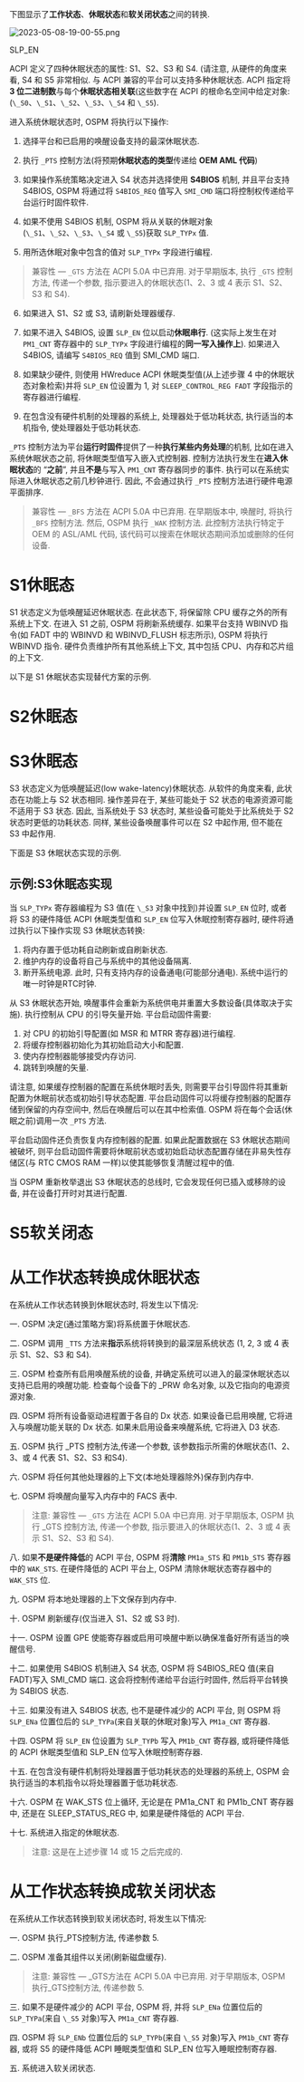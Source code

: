 
下图显示了**工作状态**、**休眠状态**和**软关闭状态**之间的转换.

![2023-05-08-19-00-55.png](./images/2023-05-08-19-00-55.png)

SLP_EN




ACPI 定义了四种休眠状态的属性: S1、S2、S3 和 S4. (请注意, 从硬件的角度来看, S4 和 S5 非常相似. 与 ACPI 兼容的平台可以支持多种休眠状态. ACPI 指定将 **3 位二进制数**与每个**休眠状态相关联**(这些数字在 ACPI 的根命名空间中给定对象: (`\_S0`、`\_S1`、`\_S2`、`\_S3`、`\_S4` 和 `\_S5`).

进入系统休眠状态时, OSPM 将执行以下操作: 

1. 选择平台和已启用的唤醒设备支持的最深休眠状态.

2. 执行 `_PTS` 控制方法(将预期**休眠状态的类型**传递给 **OEM AML 代码**)

3. 如果操作系统策略决定进入 S4 状态并选择使用 **S4BIOS** 机制, 并且平台支持 S4BIOS, OSPM 将通过将 `S4BIOS_REQ` 值写入 `SMI_CMD` 端口将控制权传递给平台运行时固件软件.

4. 如果不使用 S4BIOS 机制, OSPM 将从关联的休眠对象 (`\_S1`、`\_S2`、`\_S3`、`\_S4` 或 `\_S5`)获取 `SLP_TYPx` 值.

5. 用所选休眠对象中包含的值对 `SLP_TYPx` 字段进行编程.

> 兼容性 — `_GTS` 方法在 ACPI 5.0A 中已弃用. 对于早期版本, 执行 `_GTS` 控制方法, 传递一个参数, 指示要进入的休眠状态(1、2、3 或 4 表示 S1、S2、S3 和 S4).

6. 如果进入 S1、S2 或 S3, 请刷新处理器缓存.

7. 如果不进入 S4BIOS, 设置 `SLP_EN` 位以启动**休眠串行**. (这实际上发生在对 `PM1_CNT` 寄存器中的 `SLP_TYPx` 字段进行编程的**同一写入操作上**). 如果进入 S4BIOS, 请编写 `S4BIOS_REQ` 值到 SMI_CMD 端口.

8. 如果缺少硬件, 则使用 HWreduce ACPI 休眠类型值(从上述步骤 4 中的休眠状态对象检索)并将 `SLP_EN` 位设置为 1, 对 `SLEEP_CONTROL_REG FADT` 字段指示的寄存器进行编程.

9. 在包含没有硬件机制的处理器的系统上, 处理器处于低功耗状态, 执行适当的本机指令, 使处理器处于低功耗状态.

`_PTS` 控制方法为平台**运行时固件**提供了一种**执行某些内务处理**的机制, 比如在进入系统休眠状态之前, 将休眠类型值写入嵌入式控制器. 控制方法执行发生在**进入休眠状态**的 “**之前**”, 并且**不是**与写入 `PM1_CNT` 寄存器同步的事件. 执行可以在系统实际进入休眠状态之前几秒钟进行. 因此, 不会通过执行 `_PTS` 控制方法进行硬件电源平面排序.

> 兼容性 — `_BFS` 方法在 ACPI 5.0A 中已弃用. 在早期版本中, 唤醒时, 将执行 `_BFS` 控制方法. 然后, OSPM 执行 `_WAK` 控制方法. 此控制方法执行特定于 OEM 的 ASL/AML 代码, 该代码可以搜索在休眠状态期间添加或删除的任何设备.

# S1休眠态

S1 状态定义为低唤醒延迟休眠状态. 在此状态下, 将保留除 CPU 缓存之外的所有系统上下文. 在进入 S1 之前, OSPM 将刷新系统缓存. 如果平台支持 WBINVD 指令(如 FADT 中的 WBINVD 和 WBINVD_FLUSH 标志所示), OSPM 将执行 WBINVD 指令. 硬件负责维护所有其他系统上下文, 其中包括 CPU、内存和芯片组的上下文.

以下是 S1 休眠状态实现替代方案的示例.

##


# S2休眠态


# S3休眠态

S3 状态定义为低唤醒延迟(low wake-latency)休眠状态. 从软件的角度来看, 此状态在功能上与 S2 状态相同. 操作差异在于, 某些可能处于 S2 状态的电源资源可能不适用于 S3 状态. 因此, 当系统处于 S3 状态时, 某些设备可能处于比系统处于 S2 状态时更低的功耗状态. 同样, 某些设备唤醒事件可以在 S2 中起作用, 但不能在 S3 中起作用.

下面是 S3 休眠状态实现的示例.

## 示例:S3休眠态实现

当 `SLP_TYPx` 寄存器编程为 S3 值(在 `\_S3` 对象中找到)并设置 `SLP_EN` 位时, 或者将 S3 的硬件降低 ACPI 休眠类型值和 `SLP_EN` 位写入休眠控制寄存器时, 硬件将通过执行以下操作实现 S3 休眠状态转换: 

1. 将内存置于低功耗自动刷新或自刷新状态.
2. 维护内存的设备将自己与系统中的其他设备隔离.
3. 断开系统电源. 此时, 只有支持内存的设备通电(可能部分通电). 系统中运行的唯一时钟是RTC时钟.

从 S3 休眠状态开始, 唤醒事件会重新为系统供电并重置大多数设备(具体取决于实施). 执行控制从 CPU 的引导矢量开始. 平台启动固件需要: 

1. 对 CPU 的初始引导配置(如 MSR 和 MTRR 寄存器)进行编程.
2. 将缓存控制器初始化为其初始启动大小和配置.
3. 使内存控制器能够接受内存访问.
4. 跳转到唤醒的矢量.

请注意, 如果缓存控制器的配置在系统休眠时丢失, 则需要平台引导固件将其重新配置为休眠前状态或初始引导状态配置. 平台启动固件可以将缓存控制器的配置存储到保留的内存空间中, 然后在唤醒后可以在其中检索值.  OSPM 将在每个会话(休眠之前)调用一次 `_PTS` 方法.

平台启动固件还负责恢复内存控制器的配置. 如果此配置数据在 S3 休眠状态期间被破坏, 则平台启动固件需要将休眠前状态或初始启动状态配置存储在非易失性存储区(与 RTC CMOS RAM 一样)以使其能够恢复清醒过程中的值.

当 OSPM 重新枚举退出 S3 休眠状态的总线时, 它会发现任何已插入或移除的设备, 并在设备打开时对其进行配置.



# S5软关闭态


# 从工作状态转换成休眠状态

在系统从工作状态转换到休眠状态时, 将发生以下情况: 

一. OSPM 决定(通过策略方案)将系统置于休眠状态. 

二. OSPM 调用 `_TTS` 方法来**指示**系统将转换到的最深层系统状态 (1,  2, 3 或 4 表示 S1、S2、S3 和 S4). 

三. OSPM 检查所有启用唤醒系统的设备, 并确定系统可以进入的最深休眠状态以支持已启用的唤醒功能. 检查每个设备下的 _PRW 命名对象, 以及它指向的电源资源对象. 

四. OSPM 将所有设备驱动进程置于各自的 Dx 状态. 如果设备已启用唤醒, 它将进入与唤醒功能关联的 Dx 状态. 如果未启用设备来唤醒系统, 它将进入 D3 状态. 

五. OSPM 执行 _PTS 控制方法,传递一个参数, 该参数指示所需的休眠状态(1、2、3、或 4 代表 S1、S2、S3 和S4). 

六. OSPM 将任何其他处理器的上下文(本地处理器除外)保存到内存中. 

七. OSPM 将唤醒向量写入内存中的 FACS 表中. 

> 注意: 兼容性 — `_GTS` 方法在 ACPI 5.0A 中已弃用. 对于早期版本, OSPM 执行 _GTS 控制方法, 传递一个参数, 指示要进入的休眠状态(1、2、3 或 4 表示 S1、S2、S3 和 S4). 

八. 如果**不是硬件降低**的 ACPI 平台, OSPM 将**清除** `PM1a_STS` 和 `PM1b_STS` 寄存器中的 `WAK_STS`. 在硬件降低的 ACPI 平台上, OSPM 清除休眠状态寄存器中的 `WAK_STS` 位. 

九. OSPM 将本地处理器的上下文保存到内存中. 

十. OSPM 刷新缓存(仅当进入 S1、S2 或 S3 时). 

十一. OSPM 设置 GPE 使能寄存器或启用可唤醒中断以确保准备好所有适当的唤醒信号. 

十二. 如果使用 S4BIOS 机制进入 S4 状态, OSPM 将 S4BIOS_REQ 值(来自 FADT)写入 SMI_CMD 端口. 这会将控制传递给平台运行时固件, 然后将平台转换为 S4BIOS 状态. 

十三. 如果没有进入 S4BIOS 状态, 也不是硬件减少的 ACPI 平台, 则 OSPM 将 `SLP_ENa` 位置位后的 `SLP_TYPa`(来自关联的休眠对象)写入 `PM1a_CNT` 寄存器. 

十四. OSPM 将 `SLP_EN` 位设置为 `SLP_TYPb` 写入 `PM1b_CNT` 寄存器, 或将硬件降低的 ACPI 休眠类型值和 SLP_EN 位写入休眠控制寄存器. 

十五. 在包含没有硬件机制将处理器置于低功耗状态的处理器的系统上, OSPM 会执行适当的本机指令以将处理器置于低功耗状态. 

十六. OSPM 在 WAK_STS 位上循环, 无论是在 PM1a_CNT 和 PM1b_CNT 寄存器中, 还是在 SLEEP_STATUS_REG 中, 如果是硬件降低的 ACPI 平台. 

十七. 系统进入指定的休眠状态. 

> 注意: 这是在上述步骤 14 或 15 之后完成的. 

# 从工作状态转换成软关闭状态

在系统从工作状态转换到软关闭状态时, 将发生以下情况: 

一. OSPM 执行_PTS控制方法, 传递参数 5. 

二. OSPM 准备其组件以关闭(刷新磁盘缓存). 

> 注意: 兼容性 — _GTS方法在 ACPI 5.0A 中已弃用. 对于早期版本, OSPM 执行_GTS控制方法, 传递参数 5. 

三. 如果不是硬件减少的 ACPI 平台, OSPM 将, 并将 `SLP_ENa` 位置位后的 `SLP_TYPa`(来自 `\_S5` 对象)写入 `PM1a_CNT` 寄存器.

四. OSPM 将 `SLP_ENb` 位置位后的 `SLP_TYPb`(来自 `\_S5` 对象)写入 `PM1b_CNT` 寄存器, 或将 S5 的硬件降低 ACPI 睡眠类型值和 SLP_EN 位写入睡眠控制寄存器. 

五. 系统进入软关闭状态. 


